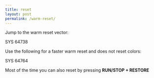 ```yaml
---
title: reset
layout: post
permalink: /warm-reset/
---
```

Jump to the warm reset vector:

SYS 64738


Use the following for a faster warm reset and does not reset colors:

SYS 64764


Most of the time you can also reset by pressing **RUN/STOP + RESTORE**
